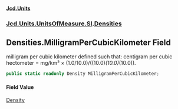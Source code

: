 #### [Jcd.Units](index 'index')
### [Jcd.Units.UnitsOfMeasure.SI](Jcd.Units.UnitsOfMeasure.SI 'Jcd.Units.UnitsOfMeasure.SI').[Densities](Densities 'Jcd.Units.UnitsOfMeasure.SI.Densities')

## Densities.MilligramPerCubicKilometer Field

milligram per cubic kilometer defined such that: centigram per cubic hectometer = mg/km³ ×
(1.0/10.0)/((10.0)*(10.0)*(10.0)).

```csharp
public static readonly Density MilligramPerCubicKilometer;
```

#### Field Value
[Density](Density 'Jcd.Units.UnitTypes.Density')